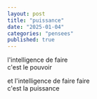 ```yaml
---
layout: post
title: "puissance"
date: "2025-01-04"
categories: "pensees"
published: true
---
```


l'intelligence de faire  
c'est le pouvoir  

et l'intelligence de faire faire  
c'est la puissance  
